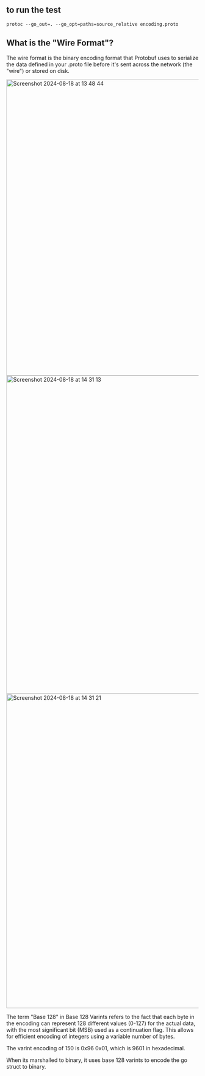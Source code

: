 ## to run the test

```
protoc --go_out=. --go_opt=paths=source_relative encoding.proto
```

## What is the "Wire Format"?
The wire format is the binary encoding format that Protobuf uses to serialize the data defined in your .proto file before it's 
sent across the network (the "wire") or stored on disk.

<img width="773" alt="Screenshot 2024-08-18 at 13 48 44" src="https://github.com/user-attachments/assets/eec261a0-f80b-4a4a-af5f-9120940efca5">

<img width="831" alt="Screenshot 2024-08-18 at 14 31 13" src="https://github.com/user-attachments/assets/a3681aa9-20c2-4348-aa0f-362dcb167211">
<img width="821" alt="Screenshot 2024-08-18 at 14 31 21" src="https://github.com/user-attachments/assets/56883424-a0d0-4b62-96b1-04fe45c8081e">

The term "Base 128" in Base 128 Varints refers to the fact that each byte in the encoding can represent 128 different values (0-127) for the actual data, with the most significant bit (MSB) used as a continuation flag. This allows for efficient encoding of integers using a variable number of bytes.

The varint encoding of 150 is 0x96 0x01, which is 9601 in hexadecimal.

When its marshalled to binary, it uses base 128 varints to encode the go struct to binary.
